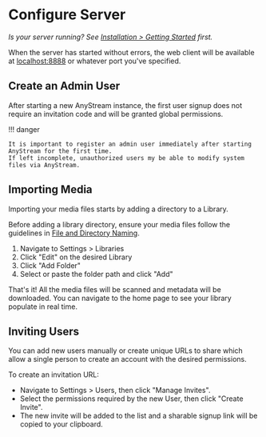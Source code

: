 # Configure Server

_Is your server running? See [Installation > Getting Started](getting-started.md) first._

When the server has started without errors, the web client will be available
at [localhost:8888](https://localhost:8888) or whatever port you've specified.

## Create an Admin User

After starting a new AnyStream instance, the first user signup does not require an invitation code and will be granted
global permissions.

!!! danger

    It is important to register an admin user immediately after starting AnyStream for the first time.
    If left incomplete, unauthorized users my be able to modify system files via AnyStream.

## Importing Media

Importing your media files starts by adding a directory to a Library.

Before adding a library directory, ensure your media files follow the guidelines in
[File and Directory Naming](../2-library-management.md#file-and-directory-naming).

1. Navigate to Settings > Libraries
2. Click "Edit" on the desired Library
3. Click "Add Folder"
4. Select or paste the folder path and click "Add"

That's it!  All the media files will be scanned and metadata will be downloaded.
You can navigate to the home page to see your library populate in real time.


## Inviting Users

You can add new users manually or create unique URLs to share which allow a single person to create an account with the
desired permissions.

To create an invitation URL:

- Navigate to Settings > Users, then click "Manage Invites".
- Select the permissions required by the new User, then click "Create Invite".
- The new invite will be added to the list and a sharable signup link will be copied to your clipboard.

